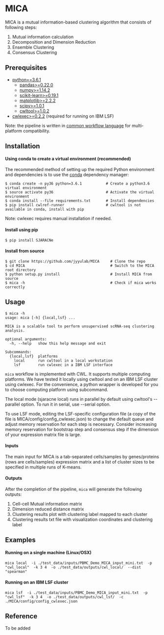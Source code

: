 # MICA
MICA is a mutual information-based clustering algorithm that consists of following steps:
1. Mutual information calculation
2. Decomposition and Dimension Reduction
3. Ensemble Clustering
4. Consensus Clustering


## Prerequisites
* [python==3.6.1](https://www.python.org/downloads/)
    * [pandas>=0.22.0](https://pandas.pydata.org/)
    * [numpy>=1.14.2](https://www.scipy.org/scipylib/download.html)
    * [scikit-learn>=0.19.1](http://scikit-learn.org/stable/install.html#)
    * [matplotlib>=2.2.2](https://matplotlib.org/users/installing.html)
    * [scipy>=1.0.1](https://www.scipy.org/install.html)
    * [cwltool>=1.0.2](https://github.com/common-workflow-language/cwltool)   
* [cwlexec>=0.2.2](https://github.com/IBMSpectrumComputing/cwlexec) (required for running on IBM LSF)

Note: the pipeline is written in [common workflow language](https://www.commonwl.org/) for multi-platform compatibility.


## Installation
#### Using conda to create a virtual environment (recommended)
The recommended method of setting up the required Python environment and dependencies 
is to use the [conda](https://conda.io/docs/) dependency manager:
```
$ conda create -n py36 python=3.6.1           # Create a python3.6 virtual environment
$ source activate py36                        # Activate the virtual environment
$ conda install --file requirements.txt       # Install dependencies
$ pip install cwlref-runner                   # cwltool is not available in conda, install with pip
```

Note: cwlexec requires manual installation if needed.


#### Install using pip
```
$ pip install SJARACNe
```


#### Install from source
```
$ git clone https://github.com/jyyulab/MICA     # Clone the repo
$ cd MICA                                       # Switch to the MICA root directory
$ python setup.py install                       # Install MICA from source
$ mica -h                                       # Check if mica works correctly
```


## Usage
```
$ mica -h
usage: mica [-h] {local,lsf} ...

MICA is a scalable tool to perform unsupervised scRNA-seq clustering analysis.

optional arguments:
  -h, --help   show this help message and exit

Subcommands:
  {local,lsf}  platforms
    local      run cwltool in a local workstation
    lsf        run cwlexec in a IBM LSF interface
```
`mica` workflow is implemented with CWL. It supports multiple computing platforms. 
We have tested it locally using cwltool and on an IBM LSF cluster using cwlexec. 
For the convenience, a python wrapper is developed for you to choose computing platform 
using subcommand.

The local mode (sjaracne local) runs in parallel by default using cwltool's --parallel option. 
To run it in serial, use --serial option.

To use LSF mode, editing the LSF-specific configuration file (a copy of the file is MICA/config/config_cwlexec.json)
to change the default queue and adjust memory reservation for each step is necessary. Consider 
increasing memory reservation for bootstrap step and consensus step if the dimension of your expression 
matrix file is large.


#### Inputs
The main input for MICA is a tab-separated cells/samples by genes/proteins (rows are cells/samples) expression 
matrix and a list of cluster sizes to be specified in multiple runs of K-means.


#### Outputs
After the completion of the pipeline, `mica` will generate the following outputs:
1. Cell-cell Mutual information matrix 
2. Dimension reduced distance matrix 
3. Clustering results plot with clustering label mapped to each cluster
4. Clustering results txt file with visualization coordinates and clustering label


## Examples
#### Running on a single machine (Linux/OSX)
`mica local 
-i ./test_data/inputs/PBMC_Demo_MICA_input_mini.txt 
-p "cwl_local" 
-k 3 4 
-o ./test_data/outputs/cwl_local/ 
--dist "spearman"`


#### Running on an IBM LSF cluster
`mica lsf 
-i ./test_data/inputs/PBMC_Demo_MICA_input_mini.txt 
-p "cwl_lsf" 
-k 3 4 
-o ./test_data/outputs/cwl_lsf/ 
-c ./MICA/config/config_cwlexec.json`


## Reference
To be added
